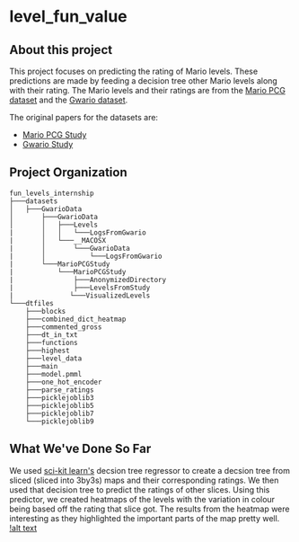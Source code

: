 # level_fun_value
## About this project
This project focuses on predicting the rating of Mario levels. These predictions are made by feeding a decision tree other Mario levels along with their rating. The Mario levels and their ratings are from the [Mario PCG dataset](http://guzdial.com/datasets/MarioPCGStudy.zip) and the [Gwario dataset](http://guzdial.com/datasets/GwarioData.zip).

The original papers for the datasets are:
- [Mario PCG Study](https://www.aaai.org/ocs/index.php/AIIDE/AIIDE16/paper/download/14008/13593)
- [Gwario Study](https://dl.acm.org/doi/pdf/10.1145/3102071.3102077)

## Project Organization
```
fun_levels_internship
├───datasets
│   ├───GwarioData
│       ├───GwarioData
│       │   ├───Levels
|       │   │   └───LogsFromGwario
|       │   └───__MACOSX
|       │       └───GwarioData
|       │           └───LogsFromGwario
|       └───MarioPCGStudy
|           └───MarioPCGStudy
|               ├───AnonymizedDirectory
|               ├───LevelsFromStudy
|              └───VisualizedLevels
└───dtfiles
    ├───blocks
    ├───combined_dict_heatmap
    ├───commented_gross
    ├───dt_in_txt
    ├───functions
    ├───highest
    ├───level_data
    ├───main
    ├───model.pmml
    ├───one_hot_encoder
    ├───parse_ratings
    ├───picklejoblib3
    ├───picklejoblib5
    ├───picklejoblib7
    └───picklejoblib9
```
       
## What We've Done So Far
We used [sci-kit learn's](https://scikit-learn.org/stable/) decsion tree regressor to create a decsion tree from sliced (sliced into 3by3s) maps and their corresponding ratings. We then used that decision tree to predict the ratings of other slices. Using this predictor, we created heatmaps of the levels with the variation in colour being based off the rating that slice got. The results from the heatmap were interesting as they highlighted the important parts of the map pretty well.
[!alt text](https://drive.google.com/file/d/1dCqeH4DaJxBi8pj--c8aZZM3hfDwnzfa/view?usp=sharing)

